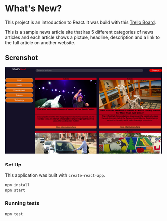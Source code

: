 # What's New?

This project is an introduction to React. It was build with this [Trello Board](https://frontend.turing.io/projects/module-3/whats-new.html).

This is a sample news article site that has 5 different categories of news articles and each article shows a picture, headline, description and a link to the full article on another website.

## Screnshot

![](/screenshots/what-new.png)

### Set Up

This application was built with `create-react-app`.

```bash
npm install
npm start
```

### Running tests

```bash
npm test
```